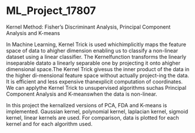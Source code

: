 # ML_Project_17807
Kernel Method: Fisher’s Discriminant Analysis, Principal Component Analysis and K-means

In Machine Learning, Kernel Trick is used whichimplicitly  maps  the  feature  space  of  data  to  ahigher dimension enabling us to classify a non-linear dataset using a linear classifier. The Kernelfunction transforms the linearly inseparable datato a linearly separable one by projecting it onto ahigher dimensional space.The Kernel Trick givesus the inner product of the data in the higher di-mensional feature space without actually project-ing the data. It is efficient and less expensive thanexplicit computation of coordinates. We can applythe Kernel Trick to unsupervised algorithms suchas Principal Component Analysis and K-meanswhen the data is non-linear.

In this project the kernalized versions of PCA, FDA and K-means is implemented. Gaussian kernel, polynomial kernel, laplacian kernel, sigmoid kernel, linear kernels are used. For comparison, data is plotted for each kernel and for each algorithm used.

